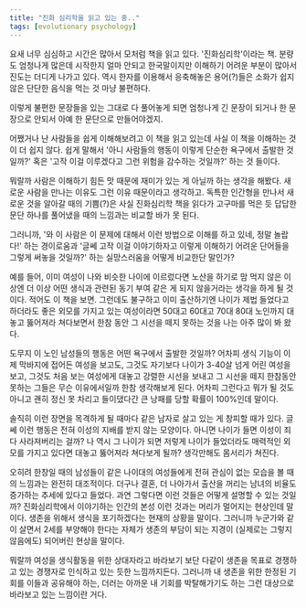 ```yaml
---
title: "진화 심리학을 읽고 있는 중.."
tags: [evolutionary psychology]
---
```


요새 너무 심심하고 시간은 많아서 모처럼 책을 읽고 있다. '진화심리학'이라는 책. 분량도 엄청나게 많은데 시작한지 얼마 안되고 한국말이지만 이해하기 어려운 부분이 많아서 진도는 더디게 나가고 있다. 역시 한자를 이용해서 응축해놓은 용어(?)들은 소화가 쉽지 않은 단단한 음식을 먹는 것 마냥 불편하다.

이렇게 불편한 문장들을 있는 그대로 다 풀어놓게 되면 엄청나게 긴 문장이 되거나 한 문장으로 안되서 아예 한 문단으로 만들어야겠지.

어쨌거나 난 사람들을 쉽게 이해해보려고 이 책을 읽고 있는데 사실 이 책을 이해하는 것이 더 쉽지 않다. 쉽게 말해서 '아니 사람들의 행동이 이렇게 단순한 욕구에서 출발한 것일까?' 혹은 '고작 이걸 이루겠다고 그런 위험을 감수하는 것일까?' 하는 것 들이다.

뭐랄까 사람은 이해하기 힘든 맛 때문에 재미가 있는 게 아닐까 하는 생각을 해봤다. 새로운 사람을 만나는 이유도 그런 이유 때문이라고 생각하고. 독특한 인간형을 만나서 새로운 것을 알아갈 때의 기쁨(?)은 사실 진화심리학 책을 읽다가 고구마를 먹은 듯 답답한 문단 하나를 풀어냈을 때의 느낌과는 비교할 바가 못 된다. 

그러니까, '와 이 사람은 이 문제에 대해서 이런 방법으로 이해를 하고 있네, 정말 놀랍다!' 하는 경이로움과 '글쎄 고작 이걸 이야기하자고 이렇게 이해하기 어려운 단어들을 그렇게 써놓을 것일까?' 하는 실망스러움을 어떻게 비교한단 말인가?

예를 들어, 이미 여성이 나와 비슷한 나이에 이르렀다면 노산을 하기로 맘 먹지 않은 이상엔 더 이상 어떤 생식과 관련된 동기 부여 같은 게 되지 않을거라는 생각을 하게 될 것이다. 적어도 이 책을 보면. 그런데도 불구하고 이미 출산하기엔 나이가 제법 들었다고 하더라도 좋은 외모를 가지고 있는 여성이라면 50대고 60대고 70대 80대 노인까지 대놓고 뚫어져라 쳐다보면서 한참 동안 그 시선을 떼지 못하는 것을 나는 아주 많이 봐 왔다. 

도무지 이 노인 남성들의 행동은 어떤 욕구에서 출발한 것일까? 어차피 생식 기능이 이제 막바지에 접어든 여성을 보고도, 그것도 자기보다 나이가 3-40살 넘게 어린 여성을 보고, 그것도 처음 보는 여성에게 대놓고 강렬한 시선을 보내고 그 시선을 떼지 한참동안 못하는 그들은 무슨 이유에서일까 한참 생각해보게 된다. 어차피 그런다고 뭐가 될 것도 아니고 괜히 정신 못 차리고 들이댔다간 큰 낭패를 당할 확률이 100%인데 말이다.

솔직히 이런 장면을 목격하게 될 때마다 같은 남자로 살고 있는 게 창피할 때가 있다. 글쎄 이런 행동은 전혀 이성의 지배를 받지 않는 모양이다. 아니면 나이가 들면 이성이 죄다 사라져버리는 걸까? 나 역시 그 나이가 되면 저렇게 나이가 들었더라도 매력적인 외모를 가지고 있다면 대놓고 뚫어져라 쳐다보게 될까? 생각만해도 몸서리가 쳐진다. 

오히려 한창일 때의 남성들이 같은 나이대의 여성들에게 전혀 관심이 없는 모습을 볼 때의 느낌과는 완전히 대조적이다. 더구나 결혼, 더 나아가서 출산을 꺼리는 남녀의 비율도 증가하는 추세에 있다고 들었다. 과연 그렇다면 이런 것들은 어떻게 설명할 수 있는 것일까? 진화심리학에서 이야기하는 인간의 본성 이런 것과는 머리가 멀어지는 현상인데 말이다. 생존을 위해서 생식을 포기하겠다는 현재의 상황을 말이다. 그러니까 누군가와 같이 살면서 2세를 부양해야 한다는 자체가 생존의 부담이 되는 지경이 (실제로는 그렇지 않음에도) 되어버린 현상을 말이다. 

뭐랄까 여성을 생식활동을 위한 상대자라고 바라보기 보단 다같이 생존을 목표로 경쟁하고 있는 경쟁자로 인식하고 있는 듯한 느낌까지든다. 그러니까 내 생존을 위한 한정된 기회를 이들과 공유해야 하는, 더러는 아까운 내 기회를 박탈해가기도 하는 그런 대상으로 바라보고 있는 느낌이란 거다.
